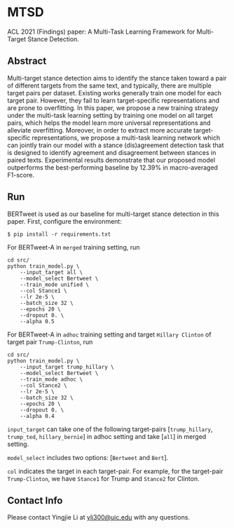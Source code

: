 # MTSD

ACL 2021 (Findings) paper: A Multi-Task Learning Framework for Multi-Target Stance Detection.

## Abstract

Multi-target stance detection aims to identify the stance taken toward a pair of different targets from the same text, and typically, there are multiple target pairs per dataset. Existing works generally train one model for each target pair. However, they fail to learn target-specific representations and are prone to overfitting. In this paper, we propose a new training strategy under the multi-task learning setting by training one model on all target pairs, which helps the model learn more universal representations and alleviate overfitting. Moreover, in order to extract more accurate target-specific representations, we propose a multi-task learning network which can jointly train our model with a stance (dis)agreement detection task that is designed to identify agreement and disagreement between stances in paired texts. Experimental results demonstrate that our proposed model outperforms the best-performing baseline by 12.39% in macro-averaged F1-score.

## Run

BERTweet is used as our baseline for multi-target stance detection in this paper. First, configure the environment:
```
$ pip install -r requirements.txt
```
For BERTweet-A in `merged` training setting, run
```
cd src/
python train_model.py \
    --input_target all \
    --model_select Bertweet \
    --train_mode unified \
    --col Stance1 \
    --lr 2e-5 \
    --batch_size 32 \
    --epochs 20 \
    --dropout 0. \
    --alpha 0.5
```
For BERTweet-A in `adhoc` training setting and target `Hillary Clinton` of target pair `Trump-Clinton`, run
```
cd src/
python train_model.py \
    --input_target trump_hillary \
    --model_select Bertweet \
    --train_mode adhoc \
    --col Stance2 \
    --lr 2e-5 \
    --batch_size 32 \
    --epochs 20 \
    --dropout 0. \
    --alpha 0.4
```
`input_target` can take one of the following target-pairs [`trump_hillary`, `trump_ted`, `hillary_bernie`] in adhoc setting and take [`all`] in merged setting.

`model_select` includes two options: [`Bertweet` and `Bert`].

`col` indicates the target in each target-pair. For example, for the target-pair `Trump-Clinton`, we have `Stance1` for Trump and `Stance2` for Clinton.

## Contact Info

Please contact Yingjie Li at yli300@uic.edu with any questions.
